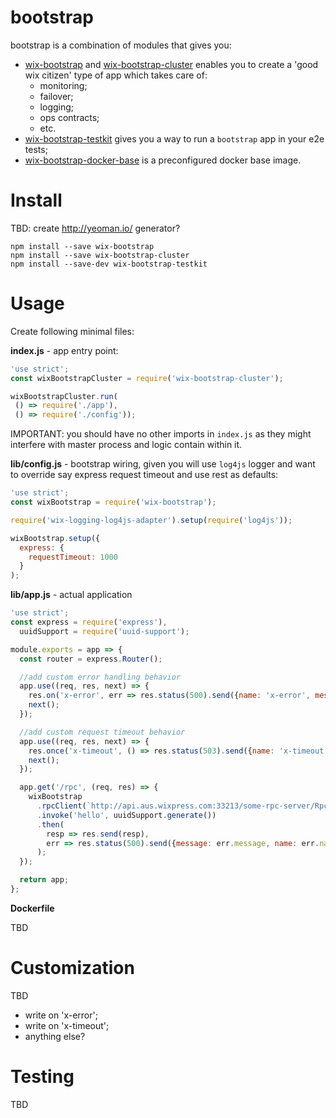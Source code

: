 # bootstrap

bootstrap is a combination of modules that gives you:
 - [wix-bootstrap](wix-bootstrap) and [wix-bootstrap-cluster](wix-bootstrap-cluster) enables you to create a 'good wix citizen' type of app which takes care of:
   - monitoring;
   - failover;
   - logging;
   - ops contracts;
   - etc.
 - [wix-bootstrap-testkit](wix-bootstrap-testkit) gives you a way to run a `bootstrap` app in your e2e tests;
 - [wix-bootstrap-docker-base](wix-bootstrap-docker-base) is a preconfigured docker base image.

 # Install

 TBD: create http://yeoman.io/ generator?

 ```
 npm install --save wix-bootstrap
 npm install --save wix-bootstrap-cluster
 npm install --save-dev wix-bootstrap-testkit
 ```

# Usage

 Create following minimal files:

 **index.js** - app entry point:

 ```js
 'use strict';
const wixBootstrapCluster = require('wix-bootstrap-cluster');

wixBootstrapCluster.run(
  () => require('./app'),
  () => require('./config'));
 ```
 
IMPORTANT: you should have no other imports in `index.js` as they might interfere with master process and logic contain within it.

 **lib/config.js** - bootstrap wiring, given you will use `log4js` logger and want to override say express request timeout and use rest as defaults:
 
```js
'use strict';
const wixBootstrap = require('wix-bootstrap');

require('wix-logging-log4js-adapter').setup(require('log4js'));

wixBootstrap.setup({
  express: {
    requestTimeout: 1000
  }
);
```

**lib/app.js** - actual application

```js
'use strict';
const express = require('express'),
  uuidSupport = require('uuid-support');

module.exports = app => {
  const router = express.Router();

  //add custom error handling behavior
  app.use((req, res, next) => {
    res.on('x-error', err => res.status(500).send({name: 'x-error', message: err.message}));
    next();
  });

  //add custom request timeout behavior
  app.use((req, res, next) => {
    res.once('x-timeout', () => res.status(503).send({name: 'x-timeout', message: 'timeout'}));
    next();
  });

  app.get('/rpc', (req, res) => {
    wixBootstrap
      .rpcClient(`http://api.aus.wixpress.com:33213/some-rpc-server/RpcServer`)
      .invoke('hello', uuidSupport.generate())
      .then(
        resp => res.send(resp),
        err => res.status(500).send({message: err.message, name: err.name, stack: err.stack})
      );
  });

  return app;
};
```

**Dockerfile**

TBD

# Customization

TBD
 - write on 'x-error';
 - write on 'x-timeout';
 - anything else?

# Testing

TBD




